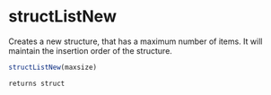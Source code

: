 # structListNew

Creates a new structure, that has a maximum number of items. It will maintain the insertion order of the structure.

```javascript
structListNew(maxsize)
```

```javascript
returns struct
```
